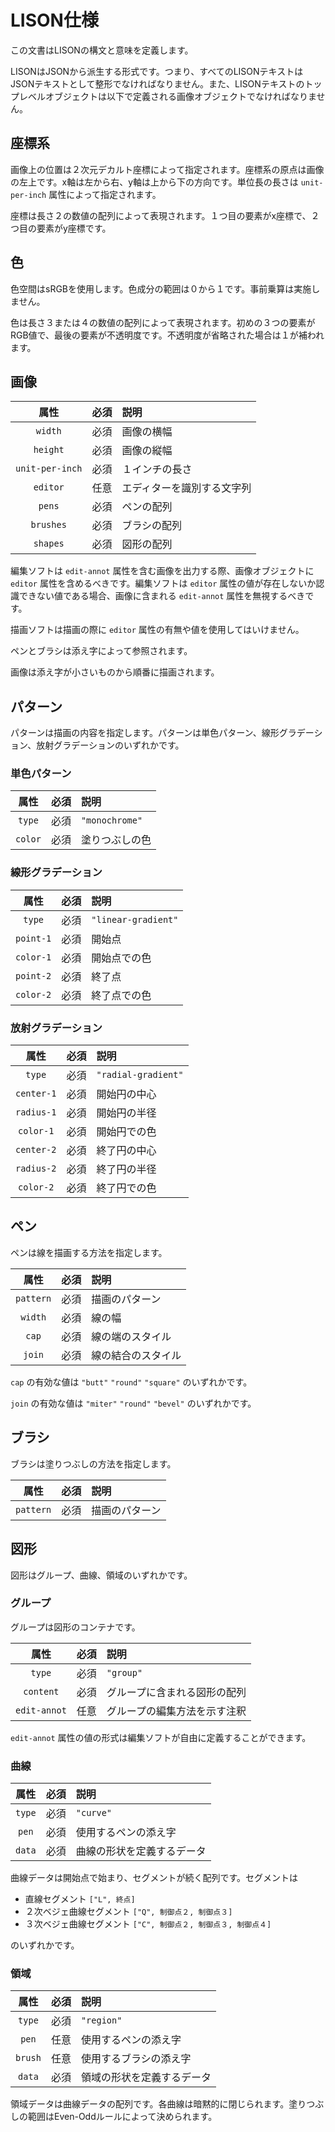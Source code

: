 # LISON仕様

この文書はLISONの構文と意味を定義します。

LISONはJSONから派生する形式です。つまり、すべてのLISONテキストはJSONテキストとして整形でなければなりません。また、LISONテキストのトップレベルオブジェクトは以下で定義される画像オブジェクトでなければなりません。

## 座標系

画像上の位置は２次元デカルト座標によって指定されます。座標系の原点は画像の左上です。x軸は左から右、y軸は上から下の方向です。単位長の長さは `unit-per-inch` 属性によって指定されます。

座標は長さ２の数値の配列によって表現されます。１つ目の要素がx座標で、２つ目の要素がy座標です。

## 色

色空間はsRGBを使用します。色成分の範囲は０から１です。事前乗算は実施しません。

色は長さ３または４の数値の配列によって表現されます。初めの３つの要素がRGB値で、最後の要素が不透明度です。不透明度が省略された場合は１が補われます。

## 画像

| 属性 | 必須 | 説明 |
|:-:|:-:|:-|
| `width` | 必須 | 画像の横幅 |
| `height` | 必須 | 画像の縦幅 |
| `unit-per-inch` | 必須 | １インチの長さ |
| `editor` | 任意 | エディターを識別する文字列 |
| `pens` | 必須 | ペンの配列 |
| `brushes` | 必須 | ブラシの配列 |
| `shapes` | 必須 | 図形の配列 |

編集ソフトは `edit-annot` 属性を含む画像を出力する際、画像オブジェクトに `editor` 属性を含めるべきです。編集ソフトは `editor` 属性の値が存在しないか認識できない値である場合、画像に含まれる `edit-annot` 属性を無視するべきです。

描画ソフトは描画の際に `editor` 属性の有無や値を使用してはいけません。

ペンとブラシは添え字によって参照されます。

画像は添え字が小さいものから順番に描画されます。

## パターン

パターンは描画の内容を指定します。パターンは単色パターン、線形グラデーション、放射グラデーションのいずれかです。

### 単色パターン

| 属性 | 必須 | 説明 |
|:-:|:-:|:-|
| `type` | 必須 | `"monochrome"` |
| `color` | 必須 | 塗りつぶしの色 |

### 線形グラデーション

| 属性 | 必須 | 説明 |
|:-:|:-:|:-|
| `type` | 必須 | `"linear-gradient"` |
| `point-1` | 必須 | 開始点 |
| `color-1` | 必須 | 開始点での色 |
| `point-2` | 必須 | 終了点 |
| `color-2` | 必須 | 終了点での色 |

### 放射グラデーション

| 属性 | 必須 | 説明 |
|:-:|:-:|:-|
| `type` | 必須 | `"radial-gradient"` |
| `center-1` | 必須 | 開始円の中心 |
| `radius-1` | 必須 | 開始円の半径 |
| `color-1` | 必須 | 開始円での色 |
| `center-2` | 必須 | 終了円の中心 |
| `radius-2` | 必須 | 終了円の半径 |
| `color-2` | 必須 | 終了円での色 |

## ペン

ペンは線を描画する方法を指定します。

| 属性 | 必須 | 説明 |
|:-:|:-:|:-|
| `pattern` | 必須 | 描画のパターン |
| `width` | 必須 | 線の幅 |
| `cap` | 必須 | 線の端のスタイル |
| `join` | 必須 | 線の結合のスタイル |

`cap` の有効な値は `"butt"` `"round"` `"square"` のいずれかです。

`join` の有効な値は `"miter"` `"round"` `"bevel"` のいずれかです。

## ブラシ

ブラシは塗りつぶしの方法を指定します。

| 属性 | 必須 | 説明 |
|:-:|:-:|:-|
| `pattern` | 必須 | 描画のパターン |

## 図形

図形はグループ、曲線、領域のいずれかです。

### グループ

グループは図形のコンテナです。

| 属性 | 必須 | 説明 |
|:-:|:-:|:-|
| `type` | 必須 | `"group"` |
| `content` | 必須 | グループに含まれる図形の配列 |
| `edit-annot` | 任意 | グループの編集方法を示す注釈 |

`edit-annot` 属性の値の形式は編集ソフトが自由に定義することができます。

### 曲線

| 属性 | 必須 | 説明 |
|:-:|:-:|:-|
| `type` | 必須 | `"curve"` |
| `pen` | 必須 | 使用するペンの添え字 |
| `data` | 必須 | 曲線の形状を定義するデータ |

曲線データは開始点で始まり、セグメントが続く配列です。セグメントは

- 直線セグメント `["L", 終点]`
- ２次ベジェ曲線セグメント `["Q", 制御点２, 制御点３]`
- ３次ベジェ曲線セグメント `["C", 制御点２, 制御点３, 制御点４]`

のいずれかです。

### 領域

| 属性 | 必須 | 説明 |
|:-:|:-:|:-|
| `type` | 必須 | `"region"` |
| `pen` | 任意 | 使用するペンの添え字 |
| `brush` | 任意 | 使用するブラシの添え字 |
| `data` | 必須 | 領域の形状を定義するデータ |

領域データは曲線データの配列です。各曲線は暗黙的に閉じられます。塗りつぶしの範囲はEven-Oddルールによって決められます。
